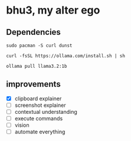 # bhu3, my alter ego

## Dependencies
`sudo pacman -S curl dunst`

`curl -fsSL https://ollama.com/install.sh | sh`

`ollama pull llama3.2:1b`

## improvements

- [x] clipboard explainer
- [ ] screenshot explainer
- [ ] contextual understanding
- [ ] execute commands
- [ ] vision
- [ ] automate everything
